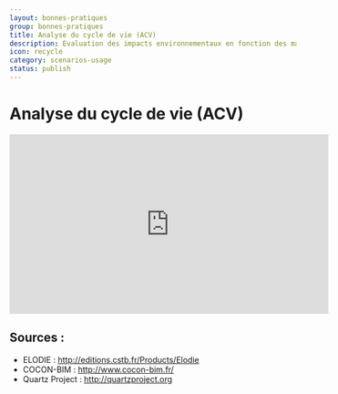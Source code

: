 ```yaml
---
layout: bonnes-pratiques
group: bonnes-pratiques
title: Analyse du cycle de vie (ACV)
description: Evaluation des impacts environnementaux en fonction des matériaux et usages.
icon: recycle
category: scenarios-usage
status: publish
---
```


# Analyse du cycle de vie (ACV)

<iframe width="560" height="315" src="https://www.youtube.com/embed/HT4KF5kbELc" frameborder="0" allowfullscreen></iframe>

## Sources :

* ELODIE : http://editions.cstb.fr/Products/Elodie
* COCON-BIM : http://www.cocon-bim.fr/
* Quartz Project : http://quartzproject.org
